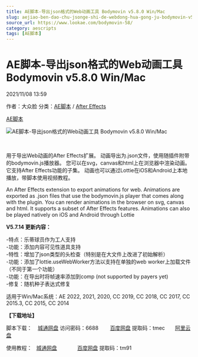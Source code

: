 ```yaml
---
title: AE脚本-导出json格式的Web动画工具 Bodymovin v5.8.0 Win/Mac
slug: aejiao-ben-dao-chu-jsonge-shi-de-webdong-hua-gong-ju-bodymovin-v5-8-0-win-mac
source_url: https://www.lookae.com/bodymovin-58/
category: aescripts
tags: [AE脚本]
---
```

# AE脚本-导出json格式的Web动画工具 Bodymovin v5.8.0 Win/Mac

2021/11/08 13:59

作者：大众脸
分类：[AE脚本](https://www.lookae.com/after-effects/aescripts/) / [After Effects](https://www.lookae.com/after-effects/)

[AE脚本](https://www.lookae.com/tag/ae%e8%84%9a%e6%9c%ac/)

![AE脚本-导出json格式的Web动画工具 Bodymovin v5.8.0 Win/Mac](https://www.lookae.com/wp-content/uploads/2019/04/Bodymovin.jpg "AE脚本-导出json格式的Web动画工具 Bodymovin v5.8.0 Win/Mac-LookAE.com")

﻿

用于导出Web动画的After Effects扩展。 动画导出为.json文件，使用随插件附带的bodymovin.js播放器。 您可以在svg，canvas和html上在浏览器中渲染动画。 它支持After Effects功能的子集。 动画也可以通过Lottie在iOS和Android上本地播放，带脚本使用视频教程。

An After Effects extension to export animations for web. Animations are exported as .json files that use the bodymovin.js player that comes along with the plugin. You can render animations in the browser on svg, canvas and html. It supports a subset of After Effects features. Animations can also be played natively on iOS and Android through Lottie

**V5.7.14 更新内容：**

-特点：乐蒂球员作为工人支持  
-功能：添加内容可见性道具支持  
-特性：增加了json类型的头检查（特别是在大文件上改进了初始解析）  
-功能：添加了lottie.useWebWorker方法以支持在单独的web worker上加载文件（不同于第一个功能）  
-功能：在导出时将帧速率添加到comp (not supported by payers yet)  
-修复：随机种子表达式修复

适用于Win/Mac系统：AE 2022, 2021, 2020, CC 2019, CC 2018, CC 2017, CC 2015.3, CC 2015, CC 2014

**【下载地址】**

脚本下载：    [城通网盘](https://url62.ctfile.com/f/680462-519969090-858a15) 访问密码：6688        [百度网盘](https://pan.baidu.com/s/1q8vkRDCTOv4OGWrZdgNJew) 提取码：tmec       [阿里云盘](https://www.aliyundrive.com/s/pyibTndBGNA)

使用教程：   [城通网盘](https://lookae.ctfile.com/fs/680462-382843706)              [百度网盘](https://pan.baidu.com/s/1qGkQJb27DRqeeOMZ-73uKg) 提取码：tm91
